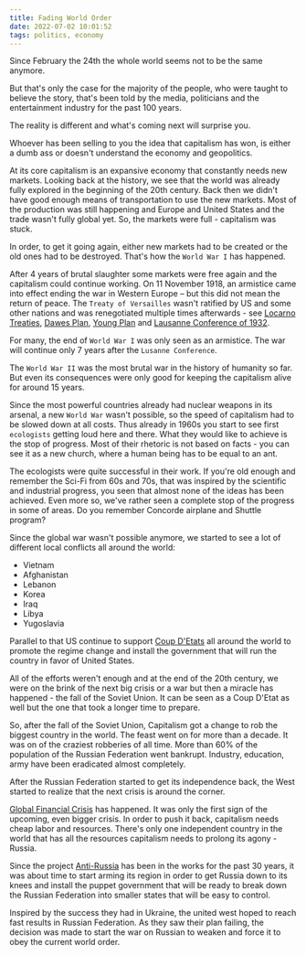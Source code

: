 ```yaml
---
title: Fading World Order
date: 2022-07-02 10:01:52
tags: politics, economy
---
```


Since February the 24th the whole world seems not to be the same anymore.

But that's only the case for the majority of the people, who were taught to believe the story, that's been told by the media, politicians and the entertainment industry for the past 100 years.

<!-- more -->

The reality is different and what's coming next will surprise you.

Whoever has been selling to you the idea that capitalism has won, is either a dumb ass or doesn't understand the economy and geopolitics.

At its core capitalism is an expansive economy that constantly needs new markets. Looking back at the history, we see that the world was already fully explored in the beginning of the 20th century. Back then we didn't have good enough means of transportation to use the new markets. Most of the production was still happening and Europe and United States and the trade wasn't fully global yet. So, the markets were full - capitalism was stuck.

In order, to get it going again, either new markets had to be created or the old ones had to be destroyed. That's how the `World War I` has happened.

After 4 years of brutal slaughter some markets were free again and the capitalism could continue working. On 11 November 1918, an armistice came into effect ending the war in Western Europe – but this did not mean the return of peace. The `Treaty of Versailles` wasn't ratified by US and some other nations and was renegotiated multiple times afterwards - see [Locarno Treaties](https://en.wikipedia.org/wiki/Locarno_Treaties), [Dawes Plan](https://en.wikipedia.org/wiki/Dawes_Plan), [Young Plan](https://en.wikipedia.org/wiki/Young_Plan) and [Lausanne Conference of 1932](https://en.wikipedia.org/wiki/Lausanne_Conference_of_1932).

For many, the end of `World War I` was only seen as an armistice.
The war will continue only 7 years after the `Lusanne Conference`.

The `World War II` was the most brutal war in the history of humanity so far. But even its consequences were only good for keeping the capitalism alive for around 15 years.

Since the most powerful countries already had nuclear weapons in its arsenal, a new `World War` wasn't possible, so the speed of capitalism had to be slowed down at all costs. Thus already in 1960s you start to see first `ecologists` getting loud here and there. What they would like to achieve is the stop of progress. Most of their rhetoric is not based on facts - you can see it as a new church, where a human being has to be equal to an ant.

The ecologists were quite successful in their work. If you're old enough and remember the Sci-Fi from 60s and 70s, that was inspired by the scientific and industrial progress, you seen that almost none of the ideas has been achieved. Even more so, we've rather seen a complete stop of the progress in some of areas. Do you remember Concorde airplane and Shuttle program?

Since the global war wasn't possible anymore, we started to see a lot of different local conflicts all around the world:
- Vietnam
- Afghanistan
- Lebanon
- Korea
- Iraq
- Libya
- Yugoslavia

Parallel to that US continue to support [Coup D'Etats](https://en.wikipedia.org/wiki/United_States_involvement_in_regime_change) all around the world to promote the regime change and install the government that will run the country in favor of United States.

All of the efforts weren't enough and at the end of the 20th century, we were on the brink of the next big crisis or a war but then a miracle has happened - the fall of the Soviet Union. It can be seen as a Coup D'Etat as well but the one that took a longer time to prepare.

So, after the fall of the Soviet Union, Capitalism got a change to rob the biggest country in the world. The feast went on for more than a decade. It was on of the craziest robberies of all time. More than 60% of the population of the Russian Federation went bankrupt. Industry, education, army have been eradicated almost completely.

After the Russian Federation started to get its independence back, the West started to realize that the next crisis is around the corner.

[Global Financial Crisis](https://en.wikipedia.org/wiki/Financial_crisis_of_2007%E2%80%932008) has happened. It was only the first sign of the upcoming, even bigger crisis. In order to push it back, capitalism needs cheap labor and resources. There's only one independent country in the world that has all the resources capitalism needs to prolong its agony - Russia.

Since the project [Anti-Russia](https://en.wikipedia.org/wiki/Ukraine) has been in the works for the past 30 years, it was about time to start arming its region in order to get Russia down to its knees and install the puppet government that will be ready to break down the Russian Federation into smaller states that will be easy to control.

Inspired by the success they had in Ukraine, the united west hoped to reach fast results in Russian Federation. As they saw their plan failing, the decision was made to start the war on Russian to weaken and force it to obey the current world order.

